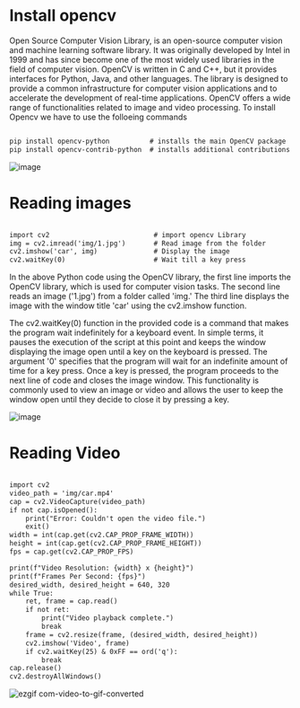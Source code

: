 # Install opencv

Open Source Computer Vision Library, is an open-source computer vision and machine learning software library. It was originally developed by Intel in 1999 and has since become one of the most widely used libraries in the field of computer vision. OpenCV is written in C and C++, but it provides interfaces for Python, Java, and other languages. The library is designed to provide a common infrastructure for computer vision applications and to accelerate the development of real-time applications. OpenCV offers a wide range of functionalities related to image and video processing. To install Opencv we have to use the folloeing commands

```diff

pip install opencv-python          # installs the main OpenCV package
pip install opencv-contrib-python  # installs additional contributions that are not included in the main package

```
![image](https://github.com/HoNtErBoT/01_python/assets/109785046/70a8eb08-03f6-4f4b-a6b9-ac743810b40d)

# Reading images 

```diff

import cv2                          # import opencv Library
img = cv2.imread('img/1.jpg')       # Read image from the folder
cv2.imshow('car', img)              # Display the image
cv2.waitKey(0)                      # Wait till a key press

```

In the above Python code using the OpenCV library, the first line imports the OpenCV library, which is used for computer vision tasks. The second line reads an image ('1.jpg') from a folder called 'img.' The third line displays the image with the window title 'car' using the cv2.imshow function.

The cv2.waitKey(0) function in the provided code is a command that makes the program wait indefinitely for a keyboard event. In simple terms, it pauses the execution of the script at this point and keeps the window displaying the image open until a key on the keyboard is pressed. The argument '0' specifies that the program will wait for an indefinite amount of time for a key press. Once a key is pressed, the program proceeds to the next line of code and closes the image window. This functionality is commonly used to view an image or video and allows the user to keep the window open until they decide to close it by pressing a key.

![image](https://github.com/HoNtErBoT/01_python/assets/109785046/caecd907-dc1b-4093-b33f-3ef710c3dc8c)

# Reading Video

```diff

import cv2
video_path = 'img/car.mp4'
cap = cv2.VideoCapture(video_path)
if not cap.isOpened():
    print("Error: Couldn't open the video file.")
    exit()
width = int(cap.get(cv2.CAP_PROP_FRAME_WIDTH))
height = int(cap.get(cv2.CAP_PROP_FRAME_HEIGHT))
fps = cap.get(cv2.CAP_PROP_FPS)

print(f"Video Resolution: {width} x {height}")
print(f"Frames Per Second: {fps}")
desired_width, desired_height = 640, 320
while True:
    ret, frame = cap.read()
    if not ret:
        print("Video playback complete.")
        break
    frame = cv2.resize(frame, (desired_width, desired_height))
    cv2.imshow('Video', frame)
    if cv2.waitKey(25) & 0xFF == ord('q'):
        break
cap.release()
cv2.destroyAllWindows()

```

![ezgif com-video-to-gif-converted](https://github.com/HoNtErBoT/01_python/assets/109785046/a2a3ac33-7c15-4fd3-90a5-375083165c48)


